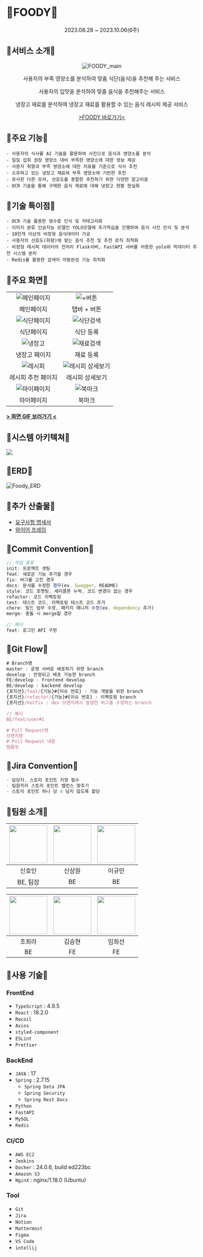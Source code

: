 # 🥦FOODY🥦

<div align=center>
2023.08.28 ~ 2023.10.06(6주)
</div>

## 🍎서비스 소개🍎

<div align=center>

![FOODY_main](https://github.com/jjoyra/simple-node-app/assets/90020798/f05df9db-2999-4835-86f3-a4dca2e15a4a)

사용자의 부족 영양소를 분석하여 맞춤 식단(음식)을 추천해 주는 서비스

사용자의 입맛을 분석하여 맞춤 음식을 추천해주는 서비스

냉장고 재료를 분석하여 냉장고 재료를 활용할 수 있는 음식 레시피 제공 서비스

[>FOODY 바로가기<](https://j9c106.p.ssafy.io)

</div>

## 🍎주요 기능🍎

    - 사용자의 식사를 AI 기술을 활용하여 사진으로 음식과 영양소를 분석
    - 일일 섭취 권장 영양소 대비 부족한 영양소에 대한 정보 제공
    - 사용자 취향과 부족 영양소에 대한 지표를 기준으로 식사 추천
    - 소유하고 있는 냉장고 재료와 부족 영양소에 기반한 추천
    - 유사한 다른 유저, 선호도를 종합한 추천하기 위한 다양한 알고리즘
    - OCR 기술을 통해 구매한 음식 재료에 대해 냉장고 현황 현실화

## 🍎기술 특이점🍎

    - OCR 기술 활용한 영수증 인식 및 카테고리화
    - 이미지 분류 인공지능 모델인 YOLO모델에 추가학습을 진행하여 음식 사진 인식 및 분석
    - 10만개 이상의 비정형 음식데이터 가공
    - 사용자의 선호도(취향)에 맞는 음식 추천 및 추천 로직 최적화
    - 비정형 레시피 데이터의 전처리 Flask서버, FastAPI 서버를 이용한 yolo와 빅데이터 추천 시스템 분리
    - Redis를 활용한 검색어 자동완성 기능 최적화

## 🍎주요 화면🍎

|                                                |                                                         |
| :--------------------------------------------: | :-----------------------------------------------------: |
|  ![메인페이지](./exec/images/메인페이지.PNG)   |            ![+버튼](./exec/images/+버튼.PNG)            |
|                   메인페이지                   |                       탭바 + 버튼                       |
| ![식단페이지](./exec/images/식단%20페이지.PNG) |       ![식단검색](./exec/images/식단%20검색.PNG)        |
|                   식단페이지                   |                        식단 등록                        |
|      ![냉장고](./exec/images/냉장고.PNG)       |       ![재료검색](./exec/images/재료%20검색.PNG)        |
|                 냉장고 페이지                  |                        재료 등록                        |
|  ![레시피](./exec/images/레시피%20페이지.PNG)  | ![레시피 상세보기](./exec/images/레시피%20상세보기.PNG) |
|               레시피 추천 페이지               |                     레시피 상세보기                     |
|  ![마이페이지](./exec/images/마이페이지.PNG)   |           ![북마크](./exec/images/북마크.PNG)           |
|                   마이페이지                   |                         북마크                          |

[**> 화면 GIF 보러가기 <**](./exec/UI/UI.md)

## 🍅시스템 아키텍쳐🍅

<img src="https://github.com/kkyu-min/AlgoRhythmAndBlues/assets/81220782/f227af51-33a3-4135-9836-c15a502a48fc">

## 🍅ERD🍅

![Foody_ERD](https://github.com/jjoyra/simple-node-app/assets/90020798/372b6c37-760b-4b31-818e-274a88858025)

## 🍅추가 산출물🍅

- [요구사항 명세서](./exec/requirements/requirements.md)
- [와이어 프레임](./exec/wireframe/wireframe.md)

<!-- <img src="https://github.com/kkyu-min/AlgoRhythmAndBlues/assets/81220782/a31eb431-dc86-469f-ad0f-e9fb08417071"> -->

## 🥑Commit Convention🥑

```jsx
// 작업 종류
init: 프로젝트 셋팅
feat: 새로운 기능 추가할 경우
fix: 버그를 고친 경우
docs: 문서를 수정한 경우(ex. Swagger, README)
style: 코드 포맷팅, 세미콜론 누락, 코드 변경이 없는 경우
refactor: 코드 리팩토링
test: 테스트 코드, 리팩토링 테스트 코드 추가
chore: 빌드 업무 수정, 패키지 매니저 수정(ex. dependency 추가)
merge: 충돌 시 merge할 경우

// 예시
feat: 로그인 API 구현
```

## 🥑Git Flow🥑

```jsx
# Branch명
master : 운영 서버로 배포하기 위한 branch
develop : 안정되고 배포 가능한 branch
FE/develop : frontend develop
BE/develop : backend develop
{포지션}/feat/{기능}#{이슈 번호} : 기능 개발을 위한 branch
{포지션}/refactor/{기능}#{이슈 번호} : 리팩토링 branch
{포지션}/hotfix : dev 브랜치에서 발생한 버그를 수정하는 branch

// 예시
BE/feat/user#1

# Pull Request명
브랜치명
# Pull Request 내용
템플릿
```

## 🥑Jira Convention🥑

```jsx
- 담당자, 스토리 포인트 지정 필수
- 팀원끼리 스토리 포인트 밸런스 맞추기
- 스토리 포인트 하나 당 4 넘지 않도록 할당
```

## 🥕팀원 소개🥕

<!-- |  이름  |      역할      |                         개발 내용                         |
| :----: | :------------: | :-------------------------------------------------------: |
| 신호인 | 팀장, Back-end |                YOLO 모델 학습, CI/CD 구축                 |
| 신상원 |    Back-end    | 추천 알고리즘, 빅데이터 서버 구축, 북마크/레시피/추천 API |
| 이규민 |    Back-end    |              OAuth2, 소셜 로그인, 영양소 API              |
| 조희라 |    Back-end    |        영수증 OCR, 냉장고 API 및 재료 데이터 정제         |
| 임희선 |   Front-end    |         냉장고 관리 구현, 레시피/마이페이지 구현          |
| 김승현 |   Front-end    |        회원가입/로그인/먹BTI 구현, 식단 관리 구현         | -->

<div align="center">

| [<img src = "https://avatars.githubusercontent.com/u/32051350?v=4" width = 100>](https://github.com/signalman) | [<img src = "https://avatars.githubusercontent.com/u/101318750?v=4" width = 100>](https://github.com/Shin-sangwon) | [<img src = "https://avatars.githubusercontent.com/u/81220782?v=4" width = 100>](https://github.com/kkyu-min) |
| :------------------------------------------------------------------------------------------------------------: | :----------------------------------------------------------------------------------------------------------------: | :-----------------------------------------------------------------------------------------------------------: |
|                                                     신호인                                                     |                                                       신상원                                                       |                                                    이규민                                                     |
|                                                    BE, 팀장                                                    |                                                         BE                                                         |                                                      BE                                                       |

| [<img src = "https://avatars.githubusercontent.com/u/90020798?v=4" width = 100>](https://github.com/jjoyra) | [<img src = "https://avatars.githubusercontent.com/u/100916240?v=4" width = 100>](https://github.com/wink4u) | [<img src = "https://avatars.githubusercontent.com/u/77854486?v=4" width = 100>](https://github.com/Im-hass) |
| :---------------------------------------------------------------------------------------------------------: | :----------------------------------------------------------------------------------------------------------: | :----------------------------------------------------------------------------------------------------------: |
|                                                   조희라                                                    |                                                    김승현                                                    |                                                    임희선                                                    |
|                                                     BE                                                      |                                                      FE                                                      |                                                      FE                                                      |

</div>

## 🥕사용 기술🥕

### FrontEnd

- `TypeScript` : 4.9.5
- `React` : 18.2.0
- `Recoil`
- `Axios`
- `styled-component`
- `ESLint`
- `Prettier`

### BackEnd

- `JAVA` : 17
- `Spring` : 2.7.15
  - `Spring Data JPA`
  - `Spring Security`
  - `Spring Rest Docs`
- `Python`
- `FastAPI`
- `MySQL`
- `Redis`

### CI/CD

- `AWS EC2`
- `Jenkins`
- `Docker` : 24.0.6, build ed223bc
- `Amazon S3`
- `NginX` : nginx/1.18.0 (Ubuntu)

### Tool

- `Git`
- `Jira`
- `Notion`
- `Mattermost`
- `Figma`
- `VS Code`
- `intellij`
